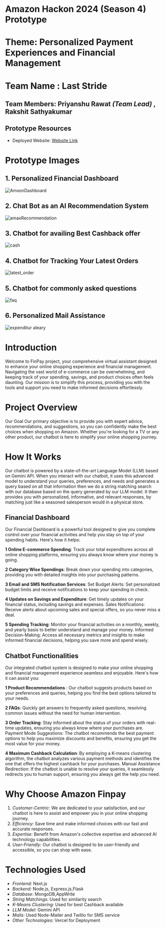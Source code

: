 # Amazon Hackon 2024 (Season 4) Prototype
# Theme: Personalized Payment Experiences and Financial Management
# Team Name : **Last Stride**
## Team Members:  Priyanshu Rawat *(Team Lead)* , Rakshit Sathyakumar

## Prototype Resources
- Deployed Website: [Website Link](https://fin-pay.vercel.app/)

# Prototype Images

## 1. Personalized Financial Dashboard
![AmxonDashboard](https://github.com/RakshitSathyakumar/FinPay/assets/114494873/64701045-875f-476c-92dd-ee80b3dc19e6)

## 2. Chat Bot as an AI Recommendation System
![amaxRecommendation](https://github.com/RakshitSathyakumar/FinPay/assets/114494873/af28c976-ad69-462d-8094-9ca7fce99ce7)

## 3. Chatbot for availing Best Cashback offer
![cash](https://github.com/RakshitSathyakumar/FinPay/assets/114494873/eb803f5a-7c4f-42ae-b916-26af8aeb7e56)

## 4. Chatbot for Tracking Your Latest Orders
![latest_order](https://github.com/RakshitSathyakumar/FinPay/assets/114494873/2aab7087-16a5-4c2b-b667-2168ede86b7a)

## 5. Chatbot for commonly asked questions
![faq](https://github.com/RakshitSathyakumar/FinPay/assets/114494873/8768c03a-f8b5-4fa3-99bd-0e0ab1890e5f)

## 6. Personalized Mail Assistance
![expenditur aleary](https://github.com/RakshitSathyakumar/FinPay/assets/114494873/fc695d8e-bce1-42cc-bf80-b5b0731ee40f)

     
  

# Introduction
Welcome to FinPay project, your comprehensive virtual assistant designed to enhance your online shopping experience and financial management. Navigating the vast world of e-commerce can be overwhelming, and keeping track of your spending, savings, and product choices often feels daunting. Our mission is to simplify this process, providing you with the tools and support you need to make informed decisions effortlessly.

# Project Overview
Our Goal
Our primary objective is to provide you with expert advice, recommendations, and suggestions, so you can confidently make the best choices when shopping on Amazon. Whether you're looking for a TV or any other product, our chatbot is here to simplify your online shopping journey.

# How It Works
Our chatbot is powered by a state-of-the-art Language Model (LLM) based on Gemini API. When you interact with our chatbot, it uses this advanced model to understand your queries, preferences, and needs and generates a query based on all that information then we do a string matching search with our database based on the query generated by our LLM model. It then provides you with personalized, informative, and relevant responses, by matching just like a seasoned salesperson would in a physical store.

## Financial Dashboard
Our Financial Dashboard is a powerful tool designed to give you complete control over your financial activities and help you stay on top of your spending habits. Here's how it helps:

**1 Online E-commerce Spending**: Track your total expenditures across all online shopping platforms, ensuring you always know where your money is going.

**2 Category Wise Spendings**: Break down your spending into categories, providing you with detailed insights into your purchasing patterns.

**3 Email and SMS Notification Services**:
Set Budget Alerts: Set personalized budget limits and receive notifications to keep your spending in check.

**4 Updates on Savings and Expenditure**: Get timely updates on your financial status, including savings and expenses.
Sales Notifications: Receive alerts about upcoming sales and special offers, so you never miss a deal.

**5 Spending Tracking**: Monitor your financial activities on a monthly, weekly, and yearly basis to better understand and manage your money.
Informed Decision-Making: Access all necessary metrics and insights to make informed financial decisions, helping you save more and spend wisely.

## Chatbot Functionalities

Our integrated chatbot system is designed to make your online shopping and financial management experience seamless and enjoyable. Here's how it can assist you:

**1 Product Recommendations** : Our chatbot suggests products based on your preferences and queries, helping you find the best options tailored to your needs.

**2 FAQs**: Quickly get answers to frequently asked questions, resolving common issues without the need for human intervention.

**3 Order Tracking**: Stay informed about the status of your orders with real-time updates, ensuring you always know where your purchases are.
Payment Mode Suggestions: The chatbot recommends the best payment options to help you maximize discounts and benefits, ensuring you get the most value for your money.

**4 Maximum Cashback Calculation**: By employing a K-means clustering algorithm, the chatbot analyzes various payment methods and identifies the one that offers the highest cashback for your purchases.
Manual Assistance Redirection: If the chatbot is unable to resolve your queries, it seamlessly redirects you to human support, ensuring you always get the help you need.


# Why Choose Amazon Finpay
1. *Customer-Centric:* We are dedicated to your satisfaction, and our chatbot is here to assist and empower you in your online shopping journey.
2. *Efficiency:* Save time and make informed choices with our fast and accurate responses.
3. *Expertise:* Benefit from Amazon's collective expertise and advanced AI technology capabilities.
4. *User-Friendly:* Our chatbot is designed to be user-friendly and accessible, so you can shop with ease.

# Technologies Used
- *Frontend:* Next.js
- *Backend:* Node.js, Express.js,Flask
- *Database:* MongoDB,AppWrite
- *String Matchings:* Used for similarity search
- *K-Means Clustering:* Used for best Cashback available
- *LLM Model:* Gemini API
- *Mails:* Used Node-Mailer and Twillio for SMS service 
- *Other Technologies:* Vercel for Deployment




